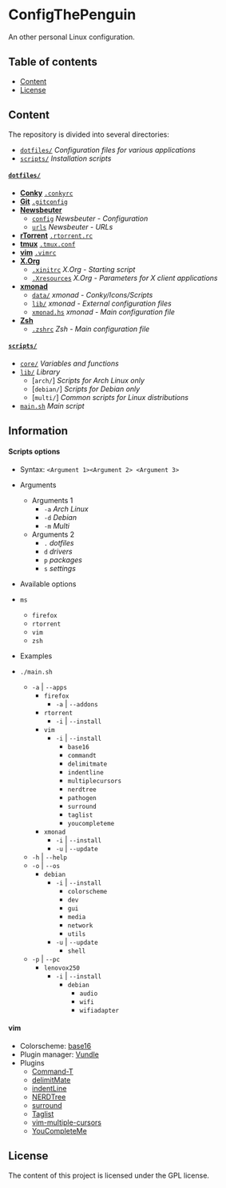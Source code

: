 # ConfigThePenguin
An other personal Linux configuration.

## Table of contents
* [Content]
* [License]

## Content
The repository is divided into several directories:
* [`dotfiles/`] _Configuration files for various applications_
* [`scripts/`] _Installation scripts_

#### [`dotfiles/`]
* __[Conky]__ [`.conkyrc`]
* __[Git]__ [`.gitconfig`] 
* __[Newsbeuter]__
    * [`config`] _Newsbeuter - Configuration_
    * [`urls`] _Newsbeuter - URLs_
* __[rTorrent]__ [`.rtorrent.rc`]
* __[tmux]__ [`.tmux.conf`]
* __[vim]__ [`.vimrc`]
* __[X.Org]__
    * [`.xinitrc`] _X.Org - Starting script_
    * [`.Xresources`] _X.Org - Parameters for X client applications_
* __[xmonad]__
    * [`data/`] _xmonad - Conky/Icons/Scripts_
    * [`lib/`] _xmonad - External configuration files_
    * [`xmonad.hs`] _xmonad - Main configuration file_
* __[Zsh]__
    * [`.zshrc`] _Zsh - Main configuration file_

#### [`scripts/`]
* [`core/`] _Variables and functions_
* [`lib/`](/scripts/lib/) _Library_
    * [`arch/`] _Scripts for Arch Linux only_
    * [`debian/`] _Scripts for Debian only_
    * [`multi/`] _Common scripts for Linux distributions_
* [`main.sh`] _Main script_

## Information
#### Scripts options
* Syntax: `<Argument 1><Argument 2> <Argument 3>`
* Arguments
    * Arguments 1
        * `-a` _Arch Linux_
        * `-d` _Debian_
        * `-m` _Multi_
    * Arguments 2
        * `.` _dotfiles_
        * `d` _drivers_
        * `p` _packages_
        * `s` _settings_
* Available options
* `ms`
    * `firefox`
    * `rtorrent`
    * `vim`
    * `zsh`
* Examples

* `./main.sh`
    * `-a` | `--apps`
        * `firefox`
            * `-a` | `--addons`
        * `rtorrent`
            * `-i` | `--install`
        * `vim`
            * `-i` | `--install`
                * `base16`
                * `commandt`
                * `delimitmate`
                * `indentline`
                * `multiplecursors`
                * `nerdtree`
                * `pathogen`
                * `surround`
                * `taglist`
                * `youcompleteme`
        * `xmonad`
            * `-i` | `--install`
            * `-u` | `--update`
    * `-h` | `--help`
    * `-o` | `--os`
        * `debian`
            * `-i` | `--install`
                * `colorscheme`
                * `dev`
                * `gui`
                * `media`
                * `network`
                * `utils`
            * `-u` | `--update`
                * `shell`
    * `-p` | `--pc`
        * `lenovox250`
            * `-i` | `--install`
                * `debian`
                    * `audio`
                    * `wifi`
                    * `wifiadapter`
            
#### vim
* Colorscheme: [base16]
* Plugin manager: [Vundle]
* Plugins
    * [Command-T]
    * [delimitMate]
    * [indentLine]
    * [NERDTree]
    * [surround]
    * [Taglist]
    * [vim-multiple-cursors]
    * [YouCompleteMe]


## License
The content of this project is licensed under the GPL license.


[Content]: /README.md#content "Content"
[Information]: /README.md#information "Information"
[License]: /README.md#license "License"
[vim]: /README.md#vim "vim"

[`.conkyrc`]: /dotfiles/.conkyrc ".conkyrc"
[`.gitconfig`]: /dotfiles/.gitconfig ".gitconfig"
[`.rtorrent.rc`]: /dotfiles/.rtorrent.rc ".rtorrent.rc"
[`.tmux.conf`]: /dotfiles/.tmux.conf ".tmux.conf"
[`.vimrc`]: /dotfiles/.vimrc ".vimrc"
[`.xinitrc`]: /dotfiles/.xinitrc ".xinitrc"
[`.Xresources`]: /dotfiles/.Xresources ".Xresources"
[`.zshrc`]: /dotfiles/.zshrc ".zshrc"

[`config`]: /dotfiles/.newsbeuter/config "config"
[`core/`]: /scripts/core/ "core/"
[`dotfiles/`]: /dotfiles/ "dotfiles/"
[`data/`]: /dotfiles/.xmonad/data "data/"
[`lib/`]: /dotfiles/.xmonad/lib "lib/"
[`main.sh`]: /scripts/main.sh "main.sh"
[`scripts/`]: /scripts/ "scripts/"
[`urls`]: /dotfiles/.newsbeuter/urls "urls"
[`xmonad.hs`]: /dotfiles/.xmonad/xmonad.hs "xmonad.hs"

[Conky]: https://github.com/brndnmtthws/conky "Conky"
[Git]: https://git-scm.com/ "Git"
[Newsbeuter]: http://newsbeuter.org/ "Newsbeuter"
[tmux]: https://tmux.github.io/ "tmux"
[rTorrent]: https://rakshasa.github.io/rtorrent/ "rTorrent"
[vim]: http://www.vim.org/ "vim"
[X.Org]: http://www.x.org/ "X.Org"
[xmonad]: http://xmonad.org/ "xmonad"
[Zsh]: http://www.zsh.org/ "Zsh"

[base16]: https://github.com/chriskempson/base16-vim "base16"
[Command-T]: https://github.com/wincent/Command-T "Command-T"
[delimitMate]: https://github.com/Raimondi/delimitMate "delimitMate"
[indentLine]: https://github.com/Yggdroot/indentLine "indentLine"
[NERDTree]: https://github.com/scrooloose/nerdtree "NERDTree"
[Vundle]: https://github.com/VundleVim/Vundle.vim "Vundle"
[surround]: https://github.com/tpope/vim-surround "surround"
[Taglist]: http://vim-taglist.sourceforge.net/ "Taglist"
[vim-multiple-cursors]: https://github.com/terryma/vim-multiple-cursors "vim-multiple-cursors"
[YouCompleteMe]: https://github.com/Valloric/YouCompleteMe "YouCompleteMe"
